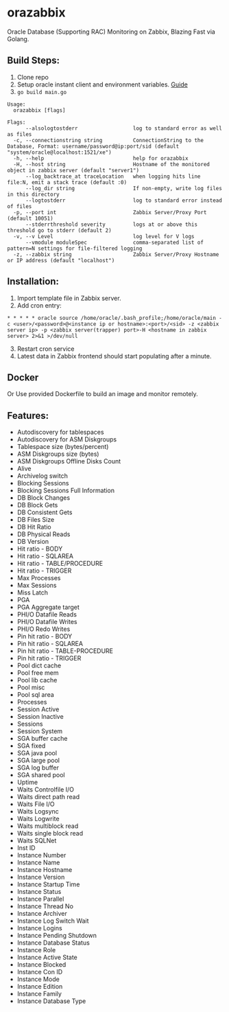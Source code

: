# orazabbix
Oracle Database (Supporting RAC) Monitoring on Zabbix, Blazing Fast via Golang.

## Build Steps:
1. Clone repo
2. Setup oracle instant client and environment variables. [Guide](https://gocodecloud.com/blog/2016/08/09/accessing-an-oracle-db-in-go/)
3. `go build main.go`

```
Usage:
  orazabbix [flags]

Flags:
      --alsologtostderr                  log to standard error as well as files
  -c, --connectionstring string          ConnectionString to the Database, Format: username/password@ip:port/sid (default "system/oracle@localhost:1521/xe")
  -h, --help                             help for orazabbix
  -H, --host string                      Hostname of the monitored object in zabbix server (default "server1")
      --log_backtrace_at traceLocation   when logging hits line file:N, emit a stack trace (default :0)
      --log_dir string                   If non-empty, write log files in this directory
      --logtostderr                      log to standard error instead of files
  -p, --port int                         Zabbix Server/Proxy Port (default 10051)
      --stderrthreshold severity         logs at or above this threshold go to stderr (default 2)
  -v, --v Level                          log level for V logs
      --vmodule moduleSpec               comma-separated list of pattern=N settings for file-filtered logging
  -z, --zabbix string                    Zabbix Server/Proxy Hostname or IP address (default "localhost")
  ```
  
  ## Installation:
  1. Import template file in Zabbix server.
  2. Add cron entry:
  
  ```
  * * * * * oracle source /home/oracle/.bash_profile;/home/oracle/main -c <user>/<password>@<instance ip or hostname>:<port>/<sid> -z <zabbix server ip> -p <zabbix server(trapper) port>-H <hostname in zabbix server> 2>&1 >/dev/null
  ```
  3. Restart cron service
  4. Latest data in Zabbix frontend should start populating after a minute.
  
  ## Docker
  Or Use provided Dockerfile to build an image and monitor remotely.
  
## Features:
- Autodiscovery for tablespaces
- Autodiscovery for ASM Diskgroups
- Tablespace size (bytes/percent)
- ASM Diskgroups size (bytes)
- ASM Diskgroups Offline Disks Count
- Alive
- Archivelog switch
- Blocking Sessions
- Blocking Sessions Full Information
- DB Block Changes
- DB Block Gets
- DB Consistent Gets
- DB Files Size
- DB Hit Ratio
- DB Physical Reads
- DB Version
- Hit ratio - BODY
- Hit ratio - SQLAREA
- Hit ratio - TABLE/PROCEDURE
- Hit ratio - TRIGGER
- Max Processes
- Max Sessions
- Miss Latch
- PGA
- PGA Aggregate target
- PHI/O Datafile Reads
- PHI/O Datafile Writes
- PHI/O Redo Writes
- Pin hit ratio - BODY
- Pin hit ratio - SQLAREA
- Pin hit ratio - TABLE-PROCEDURE
- Pin hit ratio - TRIGGER
- Pool dict cache
- Pool free mem
- Pool lib cache
- Pool misc
- Pool sql area
- Processes
- Session Active
- Session Inactive
- Sessions
- Session System
- SGA buffer cache
- SGA fixed
- SGA java pool
- SGA large pool
- SGA log buffer
- SGA shared pool
- Uptime
- Waits Controlfile I/O
- Waits direct path read
- Waits File I/O
- Waits Logsync
- Waits Logwrite
- Waits multiblock read
- Waits single block read
- Waits SQLNet
- Inst ID 
- Instance Number 
- Instance Name	
- Instance Hostname
- Instance Version
- Instance Startup Time
- Instance Status
- Instance Parallel
- Instance Thread No
- Instance Archiver
- Instance Log Switch Wait
- Instance Logins
- Instance Pending Shutdown 
- Instance Database Status
- Instance Role
- Instance Active State
- Instance Blocked
- Instance Con ID
- Instance Mode
- Instance Edition
- Instance Family
- Instance Database Type